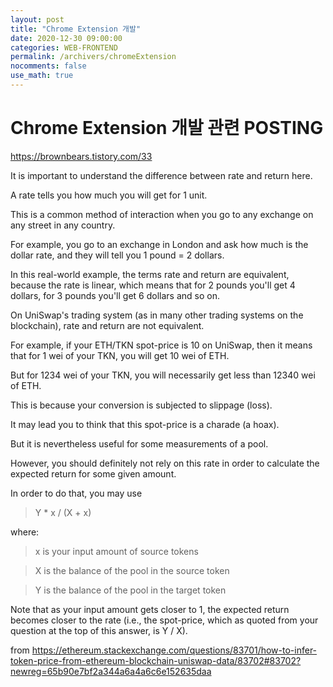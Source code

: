 ```yaml
---
layout: post
title: "Chrome Extension 개발"
date: 2020-12-30 09:00:00
categories: WEB-FRONTEND
permalink: /archivers/chromeExtension
nocomments: false
use_math: true
---
```


# Chrome Extension 개발 관련 POSTING

https://brownbears.tistory.com/33

It is important to understand the difference between rate and return here.

A rate tells you how much you will get for 1 unit.

This is a common method of interaction when you go to any exchange on any street in any country.

For example, you go to an exchange in London and ask how much is the dollar rate, and they will tell you 1 pound = 2 dollars.

In this real-world example, the terms rate and return are equivalent, because the rate is linear, which means that for 2 pounds you'll get 4 dollars, for 3 pounds you'll get 6 dollars and so on.

On UniSwap's trading system (as in many other trading systems on the blockchain), rate and return are not equivalent.

For example, if your ETH/TKN spot-price is 10 on UniSwap, then it means that for 1 wei of your TKN, you will get 10 wei of ETH.

But for 1234 wei of your TKN, you will necessarily get less than 12340 wei of ETH.

This is because your conversion is subjected to slippage (loss).

It may lead you to think that this spot-price is a charade (a hoax).

But it is nevertheless useful for some measurements of a pool.

However, you should definitely not rely on this rate in order to calculate the expected return for some given amount.

In order to do that, you may use

> Y \* x / (X + x)

where:

> x is your input amount of source tokens

> X is the balance of the pool in the source token

> Y is the balance of the pool in the target token

Note that as your input amount gets closer to 1, the expected return becomes closer to the rate (i.e., the spot-price, which as quoted from your question at the top of this answer, is Y / X).

from https://ethereum.stackexchange.com/questions/83701/how-to-infer-token-price-from-ethereum-blockchain-uniswap-data/83702#83702?newreg=65b90e7bf2a344a6a4a6c6e152635daa
